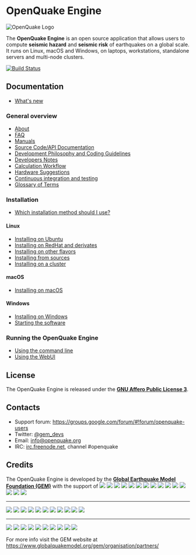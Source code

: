 # OpenQuake Engine

![OpenQuake Logo](https://www.globalquakemodel.org/media/storage/oq-logo.png)

The **OpenQuake Engine** is an open source application that allows users to compute **seismic hazard** and **seismic risk** of earthquakes on a global scale. It runs on Linux, macOS and Windows, on laptops, workstations, standalone servers and multi-node clusters.

[![Build Status](https://ci.openquake.org/job/master_oq-engine/badge/icon)](https://ci.openquake.org/job/master_oq-engine/)

## Documentation

* [What's new](https://github.com/gem/oq-engine/tree/master/doc/whats-new.md)

### General overview

* [About](https://github.com/gem/oq-engine/tree/master/doc/about.md)
* [FAQ](https://github.com/gem/oq-engine/tree/master/doc/faq.md)
* [Manuals](http://www.globalquakemodel.org/openquake/support/documentation/engine/#manual-latest-stable)
* [Source Code/API Documentation](http://docs.openquake.org/oq-engine/)
* [Development Philosophy and Coding Guidelines](https://github.com/gem/oq-engine/tree/master/doc/development-guidelines.md)
* [Developers Notes](https://github.com/gem/oq-engine/tree/master/doc/development-notes.md)
* [Calculation Workflow](https://github.com/gem/oq-engine/tree/master/doc/calculation-workflow.md)
* [Hardware Suggestions](https://github.com/gem/oq-engine/tree/master/doc/hardware-suggestions.md)
* [Continuous integration and testing](https://github.com/gem/oq-engine/tree/master/doc/testing.md)
* [Glossary of Terms](https://github.com/gem/oq-engine/tree/master/doc/glossary.md)

### Installation

* [Which installation method should I use?](https://github.com/gem/oq-engine/tree/master/doc/installing/overview.md)

#### Linux

* [Installing on Ubuntu](https://github.com/gem/oq-engine/tree/master/doc/installing/ubuntu.md)
* [Installing on RedHat and derivates](https://github.com/gem/oq-engine/tree/master/doc/installing/rhel.md)
* [Installing on other flavors](https://github.com/gem/oq-engine/tree/master/doc/installing/linux-generic.md)
* [Installing from sources](https://github.com/gem/oq-engine/tree/master/doc/installing/development.md)
* [Installing on a cluster](https://github.com/gem/oq-engine/tree/master/doc/installing/cluster.md)

#### macOS

* [Installing on macOS](https://github.com/gem/oq-engine/tree/master/doc/installing/macos.md)

#### Windows

* [Installing on Windows](https://github.com/gem/oq-engine/tree/master/doc/installing/windows.md)
* [Starting the software](https://github.com/gem/oq-engine/tree/master/doc/running/windows.md)

### Running the OpenQuake Engine

* [Using the command line](https://github.com/gem/oq-engine/tree/master/doc/running/unix.md)
* [Using the WebUI](https://github.com/gem/oq-engine/tree/master/doc/running/server.md)


## License

The OpenQuake Engine is released under the **[GNU Affero Public License 3](https://github.com/gem/oq-engine/blob/master/LICENSE)**.

## Contacts

* Support forum: https://groups.google.com/forum/#!forum/openquake-users
* Twitter: [@gem_devs](https://twitter.com/gem_devs)
* Email: info@openquake.org
* IRC: [irc.freenode.net](https://webchat.freenode.net/), channel #openquake

## Credits

The OpenQuake Engine is developed by the **[Global Earthquake Model Foundation (GEM)](http://gem.foundation)** with the support of
![](https://www.globalquakemodel.org/media/sponsor/aus.png)
![](https://www.globalquakemodel.org/media/sponsor/cidigen.png)
![](https://www.globalquakemodel.org/media/sponsor/sg_170x104.jpg)
![](https://www.globalquakemodel.org/media/sponsor/gfz.png)
![](https://www.globalquakemodel.org/media/sponsor/pcn.jpg)
![](https://www.globalquakemodel.org/media/sponsor/nied.png)
![](https://www.globalquakemodel.org/media/sponsor/nset.png)
![](https://www.globalquakemodel.org/media/sponsor/morst.jpg)
![](https://www.globalquakemodel.org/media/sponsor/RCN.jpg)
![](https://www.globalquakemodel.org/media/sponsor/swiss_1.jpg)
![](https://www.globalquakemodel.org/media/sponsor/tem.jpg)
![](https://www.globalquakemodel.org/media/sponsor/TCIP-01.png)
![](https://www.globalquakemodel.org/media/sponsor/nerc.png)
![](https://www.globalquakemodel.org/media/sponsor/usaid_BsOsE8Z_QZnaG6c.jpg)
![](https://www.globalquakemodel.org/media/sponsor/FUNVISIS_GEM_logo.png)

***

![](https://www.globalquakemodel.org/media/sponsor/FMGlobal.jpg)
![](https://www.globalquakemodel.org/media/sponsor/hannoverRe.jpg)
![](https://www.globalquakemodel.org/media/sponsor/Nephila.jpg)
![](https://www.globalquakemodel.org/media/sponsor/munichre_HwOCwR4.jpg)
![](https://www.globalquakemodel.org/media/sponsor/zurich_3eh504q.jpg)
![](https://www.globalquakemodel.org/media/sponsor/Air_JlQh6Ke.jpg)
![](https://www.globalquakemodel.org/media/sponsor/sur_170x104.jpg)
![](https://www.globalquakemodel.org/media/sponsor/EUCENTRE_BRAw8x4.jpg)
![](https://www.globalquakemodel.org/media/sponsor/GiroJ.jpg)
![](https://www.globalquakemodel.org/media/sponsor/arup.jpg)
![](https://www.globalquakemodel.org/media/sponsor/OYO_1.jpg)

***

![](https://www.globalquakemodel.org/media/sponsor/OECD.jpg)
![](https://www.globalquakemodel.org/media/sponsor/worldbank_2.jpg)
![](https://www.globalquakemodel.org/media/sponsor/ISDR.jpg)
![](https://www.globalquakemodel.org/media/sponsor/Unesco.jpg)
![](https://www.globalquakemodel.org/media/sponsor/iaspei.jpg)
![](https://www.globalquakemodel.org/media/sponsor/iaee.jpg)
![](https://www.globalquakemodel.org/media/sponsor/istructe.jpg)
![](https://www.globalquakemodel.org/media/sponsor/cssc.jpg)
![](https://www.globalquakemodel.org/media/sponsor/IRDRICSU.png)
![](https://www.globalquakemodel.org/media/sponsor/EERI_GEM.png)

For more info visit the GEM website at https://www.globalquakemodel.org/gem/organisation/partners/
